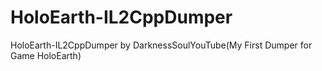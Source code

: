 # HoloEarth-IL2CppDumper
HoloEarth-IL2CppDumper by DarknessSoulYouTube(My First Dumper for Game HoloEarth)
